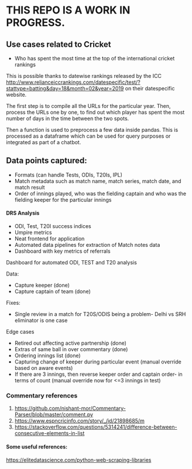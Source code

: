# THIS REPO IS A WORK IN PROGRESS. 

## Use cases related to Cricket

- Who has spent the most time at the top of the international cricket rankings

This is possible thanks to datewise rankings released by the ICC http://www.relianceiccrankings.com/datespecific/test/?stattype=batting&day=18&month=02&year=2019 on their datespecific website. 

The first step is to compile all the URLs for the particular year. Then, process the URLs one by one, to find out which player has spent the most number of days in the time between the two spots.

Then a function is used to preprocess a few data inside pandas. This is processed as a dataframe which can be used for query purposes or integrated as part of a chatbot.


## Data points captured:

- Formats (can handle Tests, ODIs, T20Is, IPL)
- Match metadata such as match name, match series, match date, and match result
- Order of innings played, who was the fielding captain and who was the fielding keeper for the particular innings



#### DRS Analysis

- ODI, Test, T20I success indices
- Umpire metrics
- Neat frontend for application
- Automated data pipelines for extraction of Match notes data
- Dashboard with key metrics of referrals

Dashboard for automated ODI, TEST and T20 analysis


Data:
- Capture keeper (done)
- Capture captain of team (done)

Fixes:

- Single review in a match for T20S/ODIS being a problem- Delhi vs SRH eliminator is one case

Edge cases

- Retired out affecting active partnership (done)
- Extras of same ball in over commentary (done)
- Ordering innings list (done)
- Capturing change of keeper during particular event  (manual override based on aware events)
- If there are 3 innings, then reverse keeper order and captain order- in terms of count (manual override now for <=3 innings in test)


### Commentary references

1. https://github.com/nishant-mor/Commentary-Parser/blob/master/comment.py
2. https://www.espncricinfo.com/story/_/id/21898685/m
3. https://stackoverflow.com/questions/5314241/difference-between-consecutive-elements-in-list


#### Some useful references:

https://elitedatascience.com/python-web-scraping-libraries 





